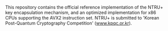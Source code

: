 This repository contains the official reference implementation of the NTRU+ key encapsulation mechanism, and an optimized implementation for x86 CPUs supporting the AVX2 instruction set. NTRU+ is submitted to 'Korean Post-Quantum Cryptography Competition' (www.kpqc.or.kr).

